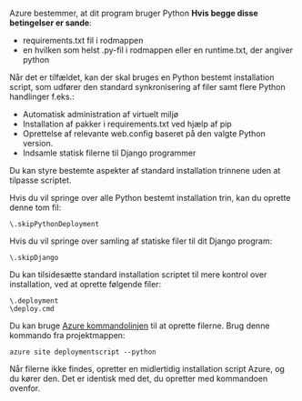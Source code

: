 Azure bestemmer, at dit program bruger Python **Hvis begge disse betingelser er sande**:

- requirements.txt fil i rodmappen
- en hvilken som helst .py-fil i rodmappen eller en runtime.txt, der angiver python

Når det er tilfældet, kan der skal bruges en Python bestemt installation script, som udfører den standard synkronisering af filer samt flere Python handlinger f.eks.:

- Automatisk administration af virtuelt miljø
- Installation af pakker i requirements.txt ved hjælp af pip
- Oprettelse af relevante web.config baseret på den valgte Python version.
- Indsamle statisk filerne til Django programmer

Du kan styre bestemte aspekter af standard installation trinnene uden at tilpasse scriptet.

Hvis du vil springe over alle Python bestemt installation trin, kan du oprette denne tom fil:

    \.skipPythonDeployment

Hvis du vil springe over samling af statiske filer til dit Django program:

    \.skipDjango 

Du kan tilsidesætte standard installation scriptet til mere kontrol over installation, ved at oprette følgende filer:

    \.deployment
    \deploy.cmd

Du kan bruge [Azure kommandolinjen][] til at oprette filerne.  Brug denne kommando fra projektmappen:

    azure site deploymentscript --python

Når filerne ikke findes, opretter en midlertidig installation script Azure, og du kører den.  Det er identisk med det, du opretter med kommandoen ovenfor.

[Azure kommandolinjen]: http://azure.microsoft.com/downloads/
